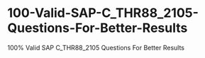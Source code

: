 # 100-Valid-SAP-C_THR88_2105-Questions-For-Better-Results
100% Valid SAP C_THR88_2105 Questions For Better Results
